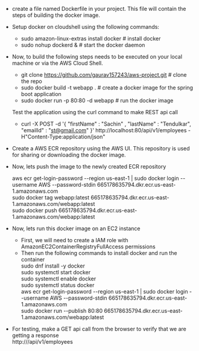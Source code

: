 * create a file named Dockerfile in your project. This file will contain the steps of building the docker image.
  
* Setup docker on cloudshell using the following commands:
  * sudo amazon-linux-extras install docker # install docker
  * sudo nohup dockerd &    # start the docker daemon
    
* Now, to build the following steps needs to be executed on your local machine or via the AWS Cloud Shell.
  * git clone  https://github.com/gaurav157243/aws-project.git  # clone the repo
  * sudo docker build -t webapp .                               # create a docker image for the spring boot application
  * sudo docker run -p 80:80 -d webapp                          # run the docker image
    
  Test the application using the curl command to make REST api call
  * curl -X POST -d '{ "firstName" : "Sachin" , "lastName" : "Tendulkar", "emailId" : "st@gmail.com" }' http://localhost:80/api/v1/employees -H"Content-Type:application/json"
 
* Create a AWS ECR repository using the AWS UI. This repository is used for sharing or downloading the docker image.
  
* Now, lets push the image to the newly created ECR repository

  aws ecr get-login-password --region us-east-1 | sudo docker login --username AWS --password-stdin 665178635794.dkr.ecr.us-east-1.amazonaws.com </br>
  sudo docker tag webapp:latest 665178635794.dkr.ecr.us-east-1.amazonaws.com/webapp:latest </br>
  sudo docker push 665178635794.dkr.ecr.us-east-1.amazonaws.com/webapp:latest </br>

* Now, lets run this docker image on an EC2 instance
  * First, we will need to create a IAM role with AmazonEC2ContainerRegistryFullAccess permissions
  * Then run the following commands to install docker and run the container </br>
  sudo dnf install -y docker </br>
  sudo systemctl start docker  </br>
  sudo systemctl enable docker </br>
  sudo systemctl status docker </br>
  aws ecr get-login-password --region us-east-1 | sudo docker login --username AWS --password-stdin 665178635794.dkr.ecr.us-east-1.amazonaws.com </br>
  sudo docker run --publish 80:80 665178635794.dkr.ecr.us-east-1.amazonaws.com/webapp:latest </br>

* For testing, make a GET api call from the browser to verify that we are getting a response </br>
http://<ec2-ip>/api/v1/employees
  



  
